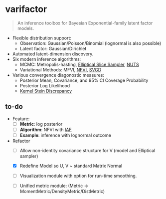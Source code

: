 # varifactor

> An inference toolbox for Bayesian Exponential-family latent factor models. 

* Flexible distribution support:
    * Observation: Gaussian/Poisson/Binomial (lognormal is also possible)
    * Latent factor: Gaussian/Dirichlet
* Automated latent-dimension discovery.
* Six modern inference algorithms: 
    * MCMC: Metropolis-hasting, [Elliptical Slice Sampler](https://arxiv.org/abs/1001.0175), [NUTS](https://arxiv.org/abs/1111.4246)
    * Variational Methods: MFVI, [NFVI](https://arxiv.org/abs/1606.04934), [SVGD](https://arxiv.org/abs/1608.04471)
* Various convergence diagonostic measures:
    * Posterior Mean, Covariance, and 95% CI Coverage Probability
    * Posterior Log Likelihood
    * [Kernel Stein Discrepancy](https://arxiv.org/abs/1602.03253)

## to-do
* Feature:
    - [ ] **Metric**: log posterior 
    - [ ] **Algorithm**: NFVI with [IAF](https://gist.github.com/springcoil/4fda94fcde0934b04fc34967e0c952de)
    - [ ] **Example**: inference with lognormal outcome

* Refactor
    - [ ] Allow non-identity covariance structure for V (model and Elliptical sampler)
    - [x] Redefine Model so U, V ~ standard Matrix Normal
    - [ ] Visualization module with option for run-time smoothing.
    - [ ] Unified metric module: (Metric -> MomentMetric/DensityMetric/DistMetric)


